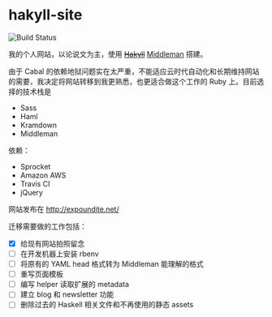 hakyll-site
===========

![Build Status](https://travis-ci.org/celadevra/hakyll-site.png?branch=master)

我的个人网站，以论说文为主，使用 ~~[Hakyll](http://jaspervdj.be/hakyll/)~~ [Middleman](http://middlemanapp.com/) 搭建。

由于 Cabal 的依赖地狱问题实在太严重，不能适应云时代自动化和长期维持网站的需要，我决定将网站转移到我更熟悉，也更适合做这个工作的 Ruby 上。目前选择的技术栈是

- Sass
- Haml
- Kramdown
- Middleman

依赖：

- Sprocket
- Amazon AWS
- Travis CI
- jQuery

网站发布在 <http://expoundite.net/>

迁移需要做的工作包括：

- [X] 给现有网站拍照留念
- [ ] 在开发机器上安装 rbenv
- [ ] 将原有的 YAML head 格式转为 Middleman 能理解的格式
- [ ] 重写页面模板
- [ ] 编写 helper 读取扩展的 metadata
- [ ] 建立 blog 和 newsletter 功能
- [ ] 删除过去的 Haskell 相关文件和不再使用的静态 assets
